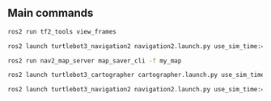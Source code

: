 ## Main commands

```bash
ros2 run tf2_tools view_frames
```

```bash
ros2 launch turtlebot3_navigation2 navigation2.launch.py use_sim_time:=true map:=my_map.yaml
```

```bash
ros2 run nav2_map_server map_saver_cli -f my_map
```

```bash
ros2 launch turtlebot3_cartographer cartographer.launch.py use_sim_time:=True 
```

```bash
ros2 launch turtlebot3_navigation2 navigation2.launch.py use_sim_time:=true map:=my_map.yaml params_file:=./src/ulstu_turtlebot_gazebo/resource/params.yaml
```